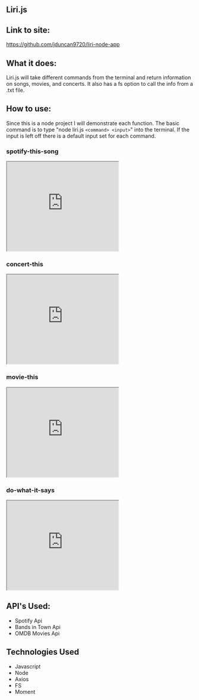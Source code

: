 ## Liri.js

## Link to site:
https://github.com/jduncan9720/liri-node-app

## What it does:
Liri.js will take different commands from the terminal and return information on songs, movies, and concerts.  It also has a fs option to call the info from a .txt file. 

## How to use:
Since this is a node project I will demonstrate each function. The basic command is to type "node liri.js `<command> <input>`" into the terminal.  If the input is left off there is a default input set for each command. 

### spotify-this-song
<iframe src="https://drive.google.com/file/d/1XDwHxomEBr4ve9D2fuCFZS4DC2mAI0Lc/preview" width="300" height="240"></iframe>

### concert-this
<iframe src="https://drive.google.com/file/d/1hMgEIi245lPSJOr8HR2QOI6-_a8-o_51/preview" width="300" height="240"></iframe>

### movie-this
<iframe src="https://drive.google.com/file/d/1Nn005maejmwG0X_6zzCsI9anXmM1X_Pd/preview" width="300" height="240"></iframe>

### do-what-it-says
<iframe src="https://drive.google.com/file/d/1klxTCPE-MUrZnhX27XPdKNNZKQ4VCyQ_/preview" width="300" height="240"></iframe>


## API's Used:

 - Spotify Api
 - Bands in Town Api
 - OMDB Movies Api

## Technologies Used
 - Javascript
 - Node
 - Axios
 - FS
 - Moment
